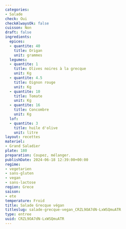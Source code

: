 ```yaml
---
categories:
- Salade
check: Oui
checkAlwaysOk: false
cuisson: Non
draft: false
ingredients:
  epices:
  - quantite: 40
    title: Origan
    unit: grammes
  legumes:
  - quantite: 1
    title: Olives noires à la grecque
    unit: Kg
  - quantite: 4.5
    title: Oignon rouge
    unit: Kg
  - quantite: 10
    title: Tomate
    unit: Kg
  - quantite: 16
    title: Concombre
    unit: Kg
  lof:
  - quantite: 3
    title: huile d'olive
    unit: litre
layout: recettes
materiel:
- Grand Saladier
plate: 180
preparation: Coupez, mélanger.
publishDate: 2024-06-18 12:39:00+00:00
regime:
- vegetarien
- sans-gluten
- vegan
- sans-lactose
region: Grece
saison:
- ete
temperature: Froid
title: Salade Grecque végan
titleslug: salade-grecque-vegan_CRZL9OA7dN-LxWSQmuATR
type: entree
uuid: CRZL9OA7dN-LxWSQmuATR
---
```

